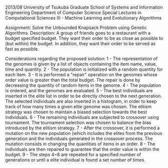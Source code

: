 2013/08
University of Tsukuba
Graduate School of Systems and Information Engineering
Department of Computer Science
Special Lectures in Computational Sciences III - Machine Learning and Evolutionary Algorithms

Assignment: Solve the Unbounded Knapsack Problem using Genetic Algorithms.
Description: A group of friends goes to a restaurant with a budget specified budget. They want their order to be as close as possible to (but within) the budget. In addition, they want their order to be served as fast as possible.
 
Considerations regarding the proposed solution:
1 - The representation of the genomes is given by a list of objects containing the item name, value, time and quantity.
2 - The population is initialized with a random quantity for each item.
3 - It is performed a "repair" operation on the genomes whose order value is greater than the total budget. The repair is done by decreasing the quantity of random items in the genome.
4 - The population is ordered, and the genomes are evaluated.
5 - The best individuals are inserted in the elite list in order to be directly chosen to the next generation. The selected individuals are also inserted in a histogram, in order to keep track of how many times a given elite genome was chosen. The elitism strategy was chosen to maintain a biased selection towards the best individuals.
6 - The remaining individuals are subjected to crossover using tournament. The tournament selection was chosen to balance the bias introduced by the elitism strategy.
7 - After the crossover, it is performed a mutation on the new population (which includes the elites from the previous generation and the individuals generated in the crossover process. The mutation consists in changing the quantities of items in an order.
8 - The individuals are then repaired to guarantee that the order value is within the budget.
9 - The steps 4~8 are repeated for a specified number of generations or until a elite individual is found a set number of times.
